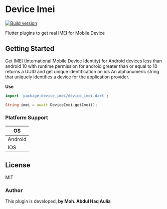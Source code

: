 # Device Imei

[ ![Build version](https://img.shields.io/badge/pub-v0.0.1-green)](https://pub.dev/packages/imei_plugin)

Flutter plugins to get real IMEI for Mobile Device

## Getting Started

Get IMEI (International Mobile Device Identity) for Android devices less than android 10 with runtime permission for android greater than or equal to 10 returns a UUID and get unique identification on ios An alphanumeric string that uniquely identifies a device for the application provider.

**Use**
```dart
import 'package:device_imei/device_imei.dart';

String imei = await DeviceImei.getImei();
```

### Platform Support

OS |
-- |
Android |
IOS |


License
----

MIT

### Author

This plugin is developed, **by Moh. Abdul Haq Aulia**